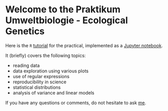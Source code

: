# Welcome to the Praktikum Umweltbiologie - Ecological Genetics

Here is the `R` [tutorial](https://raw.github.com/scrameri/Umweltbiologie/master/Tutorials.ipynb) for the practical, implemented as a [Jupyter notebook](https://jupyter.org/).

It (briefly) covers the following topics:
* reading data
* data exploration using various plots
* use of regular expressions
* reproducibility in science
* statistical distributions
* analysis of variance and linear models

If you have any questions or comments, do not hesitate to ask [me](mailto:simon.crameri@env.ethz.ch).
